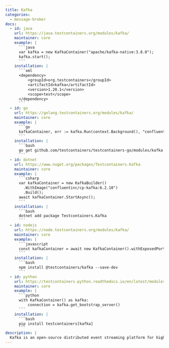 ```yaml
---
title: Kafka
categories:
  - message-broker
docs:
  - id: java
    url: https://java.testcontainers.org/modules/kafka/
    maintainer: core
    example: |
      ```java
      var kafka = new KafkaContainer("apache/kafka-native:3.8.0");
      kafka.start();
      ```
    installation: |
      ```xml
      <dependency>
          <groupId>org.testcontainers</groupId>
          <artifactId>kafka</artifactId>
          <version>1.20.1</version>
          <scope>test</scope>
      </dependency>
      ```
  - id: go
    url: https://golang.testcontainers.org/modules/kafka/
    maintainer: core
    example: |
      ```go
      kafkaContainer, err := kafka.Run(context.Background(), "confluentinc/confluent-local:7.5.0")
      ```
    installation: |
      ```bash
      go get github.com/testcontainers/testcontainers-go/modules/kafka
      ```
  - id: dotnet
    url: https://www.nuget.org/packages/Testcontainers.Kafka
    maintainer: core
    example: |
      ```csharp
      var kafkaContainer = new KafkaBuilder()
        .WithImage("confluentinc/cp-kafka:6.2.10")
        .Build();
      await kafkaContainer.StartAsync();
      ```
    installation: |
      ```bash
      dotnet add package Testcontainers.Kafka
      ```
  - id: nodejs
    url: https://node.testcontainers.org/modules/kafka/
    maintainer: core
    example: |
      ```javascript
      const kafkaContainer = await new KafkaContainer().withExposedPorts(9093).start();
      ```
    installation: |
      ```bash
      npm install @testcontainers/kafka --save-dev
      ```
  - id: python
    url: https://testcontainers-python.readthedocs.io/en/latest/modules/kafka/README.html
    maintainer: core
    example: |
      ```python
      with KafkaContainer() as kafka:
          connection = kafka.get_bootstrap_server()
      ```
    installation: |
      ```bash
      pip install testcontainers[kafka]
      ```
description: |
  Kafka is an open-source distributed event streaming platform for high-performance data pipelines, streaming analytics, data integration, and mission-critical applications.
---
```

